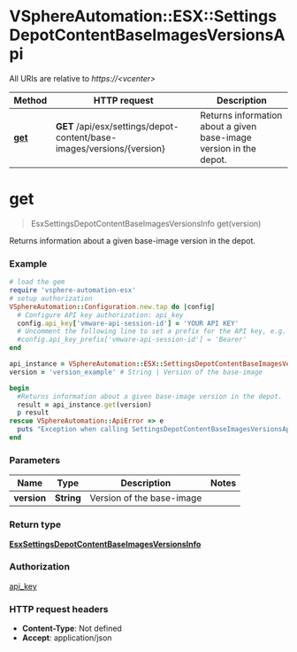 # VSphereAutomation::ESX::SettingsDepotContentBaseImagesVersionsApi

All URIs are relative to *https://&lt;vcenter&gt;*

Method | HTTP request | Description
------------- | ------------- | -------------
[**get**](SettingsDepotContentBaseImagesVersionsApi.md#get) | **GET** /api/esx/settings/depot-content/base-images/versions/{version} | Returns information about a given base-image version in the depot.


# **get**
> EsxSettingsDepotContentBaseImagesVersionsInfo get(version)

Returns information about a given base-image version in the depot.

### Example
```ruby
# load the gem
require 'vsphere-automation-esx'
# setup authorization
VSphereAutomation::Configuration.new.tap do |config|
  # Configure API key authorization: api_key
  config.api_key['vmware-api-session-id'] = 'YOUR API KEY'
  # Uncomment the following line to set a prefix for the API key, e.g. 'Bearer' (defaults to nil)
  #config.api_key_prefix['vmware-api-session-id'] = 'Bearer'
end

api_instance = VSphereAutomation::ESX::SettingsDepotContentBaseImagesVersionsApi.new
version = 'version_example' # String | Version of the base-image

begin
  #Returns information about a given base-image version in the depot.
  result = api_instance.get(version)
  p result
rescue VSphereAutomation::ApiError => e
  puts "Exception when calling SettingsDepotContentBaseImagesVersionsApi->get: #{e}"
end
```

### Parameters

Name | Type | Description  | Notes
------------- | ------------- | ------------- | -------------
 **version** | **String**| Version of the base-image | 

### Return type

[**EsxSettingsDepotContentBaseImagesVersionsInfo**](EsxSettingsDepotContentBaseImagesVersionsInfo.md)

### Authorization

[api_key](../README.md#api_key)

### HTTP request headers

 - **Content-Type**: Not defined
 - **Accept**: application/json



